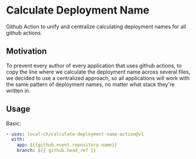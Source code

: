 # Calculate Deployment Name

Github Action to unify and centralize calculating deployment names for all
github actions.


## Motivation

To prevent every author of every application that uses github actions, to copy
the line where we calculate the deployment name across several files, we decided
to use a centralized approach, so all applications will work with the same
pattern of deployment names, no matter what stack they're written in.

## Usage

Basic:

```yaml
- uses: local-ch/calculate-deployment-name-action@v1
  with:
    app: ${{github.event.repository.name}}
    branch: ${{ github.head_ref }}
```
